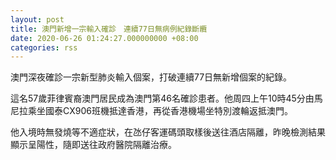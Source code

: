 ```yaml
---
layout: post
title: 澳門新增一宗輸入確診　連續77日無病例紀錄斷纜
date: 2020-06-26 01:24:27.000000000 +08:00
categories: rss
---
```


澳門深夜確診一宗新型肺炎輸入個案，打破連續77日無新增個案的紀錄。

這名57歲菲律賓裔澳門居民成為澳門第46名確診患者。他周四上午10時45分由馬尼拉乘坐國泰CX906班機抵達香港，再從香港機場坐特別渡輪返抵澳門。

他入境時無發燒等不適症狀，在氹仔客運碼頭取樣後送往酒店隔離，昨晚檢測結果顯示呈陽性，隨即送往政府醫院隔離治療。
